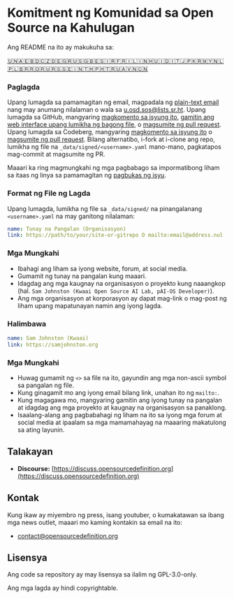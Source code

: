 # Komitment ng Komunidad sa Open Source na Kahulugan

Ang README na ito ay makukuha sa:
<!-- TRANSLATIONS_START -->
[🇺🇳](README.md)[🇦🇪](README-ar-AE.md)[🇧🇩](README-bn-BD.md)[🇨🇿](README-cs-CZ.md)[🇩🇪](README-de-DE.md)[🇬🇷](README-el-GR.md)[🇺🇸](README-en-US.md)[🇬🇧](README-en-GB.md)[🇪🇸](README-es-ES.md)[🇮🇷](README-fa-IR.md)[🇫🇷](README-fr-FR.md)[🇮🇱](README-he-IL.md)[🇮🇳](README-hi-IN.md)[🇭🇺](README-hu-HU.md)[🇮🇩](README-id-ID.md)[🇮🇹](README-it-IT.md)[🇯🇵](README-ja-JP.md)[🇰🇷](README-ko-KR.md)[🇲🇾](README-ms-MY.md)[🇳🇱](README-nl-NL.md)[🇵🇱](README-pl-PL.md)[🇧🇷](README-pt-BR.md)[🇷🇴](README-ro-RO.md)[🇷🇺](README-ru-RU.md)[🇷🇸](README-sr-RS.md)[🇸🇪](README-sv-SE.md)[🇮🇳](README-ta-IN.md)[🇹🇭](README-th-TH.md)[🇵🇭](README-tl-PH.md)[🇹🇷](README-tr-TR.md)[🇺🇦](README-uk-UA.md)[🇻🇳](README-vi-VN.md)[🇨🇳](README-zh-CN.md)
<!-- TRANSLATIONS_END -->

### Paglagda

Upang lumagda sa pamamagitan ng email, magpadala ng [plain-text email](https://useplaintext.email/) nang may anumang nilalaman o wala sa [u.osd.sos@lists.sr.ht](mailto:u.osd.sos@lists.sr.ht).
Upang lumagda sa GitHub, mangyaring [magkomento sa isyung ito](https://github.com/OpenSourceDefinition/sos/issues/1), [gamitin ang web interface upang lumikha ng bagong file](https://github.com/OpenSourceDefinition/sos/new/main/_data/signed), o [magsumite ng pull request](https://github.com/OpenSourceDefinition/sos/pulls).
Upang lumagda sa Codeberg, mangyaring [magkomento sa isyung ito](https://codeberg.org/osd/sos/issues/1) o [magsumite ng pull request](https://codeberg.org/osd/sos/pulls).
Bilang alternatibo, i-fork at i-clone ang repo, lumikha ng file na `_data/signed/<username>.yaml` mano-mano, pagkatapos mag-commit at magsumite ng PR.

Maaari ka ring magmungkahi ng mga pagbabago sa impormatibong liham sa itaas ng linya sa pamamagitan ng [pagbukas ng isyu](https://codeberg.org/osd/sos/issues).

### Format ng File ng Lagda

Upang lumagda, lumikha ng file sa `_data/signed/` na pinangalanang `<username>.yaml` na may ganitong nilalaman:

```yaml
name: Tunay na Pangalan (Organisasyon)
link: https://path/to/your/site-or-gitrepo O mailto:email@address.nul
```

### Mga Mungkahi
- Ibahagi ang liham sa iyong website, forum, at social media.
- Gumamit ng tunay na pangalan kung maaari.
- Idagdag ang mga kaugnay na organisasyon o proyekto kung naaangkop (hal. `Sam Johnston (Kwaai Open Source AI Lab, pAI-OS Developer)`).
- Ang mga organisasyon at korporasyon ay dapat mag-link o mag-post ng liham upang mapatunayan namin ang iyong lagda.

### Halimbawa

```yaml
name: Sam Johnston (Kwaai)
link: https://samjohnston.org
```

### Mga Mungkahi

- Huwag gumamit ng `<>` sa file na ito, gayundin ang mga non-ascii symbol sa pangalan ng file.
- Kung ginagamit mo ang iyong email bilang link, unahan ito ng `mailto:`.
- Kung magagawa mo, mangyaring gamitin ang iyong tunay na pangalan at idagdag ang mga proyekto at kaugnay na organisasyon sa panaklong.
- Isaalang-alang ang pagbabahagi ng liham na ito sa iyong mga forum at social media at ipaalam sa mga mamamahayag na maaaring makatulong sa ating layunin.

## Talakayan

- **Discourse:** [https://discuss.opensourcedefinition.org](https://discuss.opensourcedefinition.org)

## Kontak
Kung ikaw ay miyembro ng press, isang youtuber, o kumakatawan sa ibang mga news outlet, maaari mo kaming kontakin sa email na ito:
- [contact@opensourcedefinition.org](mailto:contact@opensourcedefinition.org)

## Lisensya
Ang code sa repository ay may lisensya sa ilalim ng GPL-3.0-only.

Ang mga lagda ay hindi copyrightable.